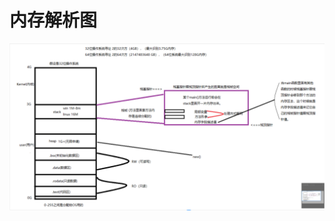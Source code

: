 # 																								内存解析图

<img src="../note/assets/1602214862259.png" alt="1602214862259" style="zoom:150%;" />

